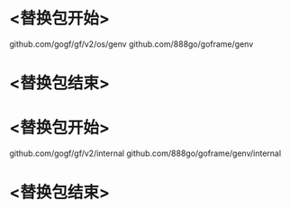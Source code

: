 
# <替换包开始>
github.com/gogf/gf/v2/os/genv
github.com/888go/goframe/genv
# <替换包结束>

# <替换包开始>
github.com/gogf/gf/v2/internal
github.com/888go/goframe/genv/internal
# <替换包结束>
